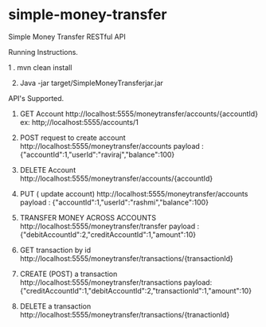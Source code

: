 # simple-money-transfer
Simple Money Transfer RESTful API

Running Instructions.

1 . mvn clean install

2. Java -jar target/SimpleMoneyTransferjar.jar

API's Supported.

1. GET Account
   http://localhost:5555/moneytransfer/accounts/{accountId}  ex: http;//localhost:5555/accounts/1
   
2. POST request to create account
   http://localhost:5555/moneytransfer/accounts 
   payload : {"accountId":1,"userId":"raviraj","balance":100}
3. DELETE Account
   http://localhost:5555/moneytransfer/accounts/{accountId}
4. PUT ( update account)
   http://localhost:5555/moneytransfer/accounts 
   payload : {"accountId":1,"userId":"rashmi","balance":100}
5. TRANSFER MONEY ACROSS ACCOUNTS 
   http://localhost:5555/moneytransfer/transfer
   payload : {"debitAccountId":2,"creditAccountId":1,"amount":10}
6. GET transaction by id
    http://localhost:5555/moneytransfer/transactions/{transactionId}
7. CREATE (POST) a transaction
    http://localhost:5555/moneytransfer/transactions
    payload: {"creditAccountId":1,"debitAccountId":2,"transactionId":1,"amount":10}
8. DELETE a transaction
   http://localhost:5555/moneytransfer/transactions/{tranactionId}
